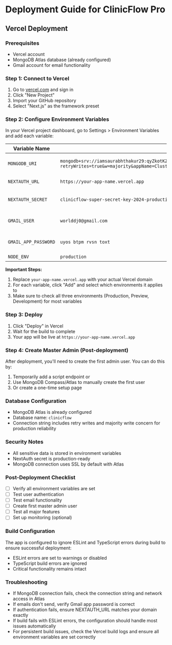 # Deployment Guide for ClinicFlow Pro

## Vercel Deployment

### Prerequisites
- Vercel account
- MongoDB Atlas database (already configured)
- Gmail account for email functionality

### Step 1: Connect to Vercel
1. Go to [vercel.com](https://vercel.com) and sign in
2. Click "New Project"
3. Import your GitHub repository
4. Select "Next.js" as the framework preset

### Step 2: Configure Environment Variables
In your Vercel project dashboard, go to Settings > Environment Variables and add each variable:

| Variable Name | Value | Environment |
|---------------|-------|-------------|
| `MONGODB_URI` | `mongodb+srv://iamsaurabhthakur29:qyZkotKZVUuE6Tu7@cluster0.l69za6n.mongodb.net/clinicflow?retryWrites=true&w=majority&appName=Cluster0` | Production, Preview, Development |
| `NEXTAUTH_URL` | `https://your-app-name.vercel.app` | Production, Preview |
| `NEXTAUTH_SECRET` | `clinicflow-super-secret-key-2024-production-ready` | Production, Preview, Development |
| `GMAIL_USER` | `worlddj0@gmail.com` | Production, Preview, Development |
| `GMAIL_APP_PASSWORD` | `uyos btpm rvsn toxt` | Production, Preview, Development |
| `NODE_ENV` | `production` | Production |

**Important Steps:**
1. Replace `your-app-name.vercel.app` with your actual Vercel domain
2. For each variable, click "Add" and select which environments it applies to
3. Make sure to check all three environments (Production, Preview, Development) for most variables

### Step 3: Deploy
1. Click "Deploy" in Vercel
2. Wait for the build to complete
3. Your app will be live at `https://your-app-name.vercel.app`

### Step 4: Create Master Admin (Post-deployment)
After deployment, you'll need to create the first admin user. You can do this by:

1. Temporarily add a script endpoint or
2. Use MongoDB Compass/Atlas to manually create the first user
3. Or create a one-time setup page

### Database Configuration
- MongoDB Atlas is already configured
- Database name: `clinicflow`
- Connection string includes retry writes and majority write concern for production reliability

### Security Notes
- All sensitive data is stored in environment variables
- NextAuth secret is production-ready
- MongoDB connection uses SSL by default with Atlas

### Post-Deployment Checklist
- [ ] Verify all environment variables are set
- [ ] Test user authentication
- [ ] Test email functionality
- [ ] Create first master admin user
- [ ] Test all major features
- [ ] Set up monitoring (optional)

### Build Configuration
The app is configured to ignore ESLint and TypeScript errors during build to ensure successful deployment:
- ESLint errors are set to warnings or disabled
- TypeScript build errors are ignored
- Critical functionality remains intact

### Troubleshooting
- If MongoDB connection fails, check the connection string and network access in Atlas
- If emails don't send, verify Gmail app password is correct
- If authentication fails, ensure NEXTAUTH_URL matches your domain exactly
- If build fails with ESLint errors, the configuration should handle most issues automatically
- For persistent build issues, check the Vercel build logs and ensure all environment variables are set correctly
